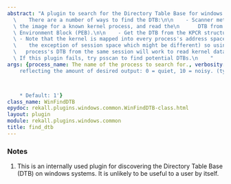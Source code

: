 ```yaml
---
abstract: "A plugin to search for the Directory Table Base for windows systems.\n\n\
  \    There are a number of ways to find the DTB:\n\n    - Scanner method: Scans\
  \ the image for a known kernel process, and read the\n      DTB from its Process\
  \ Environment Block (PEB).\n\n    - Get the DTB from the KPCR structure.\n\n   \
  \ - Note that the kernel is mapped into every process's address space (with\n  \
  \    the exception of session space which might be different) so using any\n   \
  \   process's DTB from the same session will work to read kernel data\n      structures.\
  \ If this plugin fails, try psscan to find potential DTBs.\n    "
args: {process_name: The name of the process to search for., verbosity: 'An integer
    reflecting the amount of desired output: 0 = quiet, 10 = noisy. (type: IntParser)



    * Default: 1'}
class_name: WinFindDTB
epydoc: rekall.plugins.windows.common.WinFindDTB-class.html
layout: plugin
module: rekall.plugins.windows.common
title: find_dtb
---
```



### Notes

1. This is an internally used plugin for discovering the Directory Table Base
   (DTB) on windows systems. It is unlikely to be useful to a user by itself.